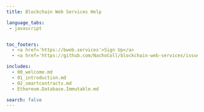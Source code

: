 ```yaml
---
title: Blockchain Web Services Help

language_tabs:
 - javascript


toc_footers:
  - <a href='https://bweb.services'>Sign Up</a>
  - <a href='https://github.com/NachoColl/blockchain-web-services/issues' target="_blank">Need help? click here</a>

includes:
  - 00_welcome.md
  - 01_introduction.md
  - 02_smartcontracts.md
  - Ethereum.Database.Immutable.md

search: false
---
```

